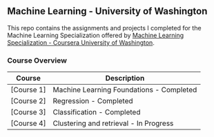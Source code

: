 Machine Learning - University of Washington
---

This repo contains the assignments and projects I completed for the Machine Learning Specialization offered by [Machine Learning Specialization - Coursera University of Washington](https://www.coursera.org/specializations/machine-learning).

### Course Overview

| Course | Description |
|--------------------------------------------------------------------------------------------------------------|-------------------------------------------------------------------------------------------------------------------------------------------------------------------|
| [Course 1] | Machine Learning Foundations - Completed |
| [Course 2] | Regression - Completed |
| [Course 3] | Classification - Completed |
| [Course 4] | Clustering and retrieval -  In Progress|

